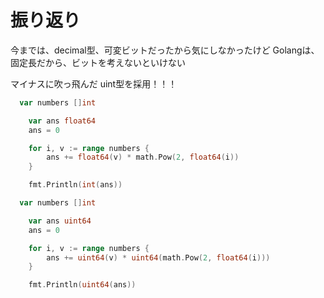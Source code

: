 # 振り返り


今までは、decimal型、可変ビットだったから気にしなかったけど
Golangは、固定長だから、ビットを考えないといけない


マイナスに吹っ飛んだ
uint型を採用！！！

```Go
  var numbers []int

	var ans float64
	ans = 0

	for i, v := range numbers {
		ans += float64(v) * math.Pow(2, float64(i))
	}

	fmt.Println(int(ans))
```

```Go
  var numbers []int

	var ans uint64
	ans = 0

	for i, v := range numbers {
		ans += uint64(v) * uint64(math.Pow(2, float64(i)))
	}

	fmt.Println(uint64(ans))
```

